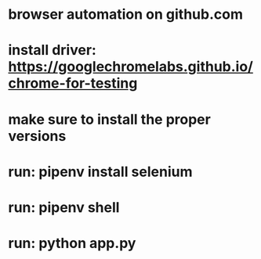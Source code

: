 # browser automation on github.com
# install driver: https://googlechromelabs.github.io/chrome-for-testing 
# make sure to install the proper versions
# run: pipenv install selenium
# run: pipenv shell
# run: python app.py
